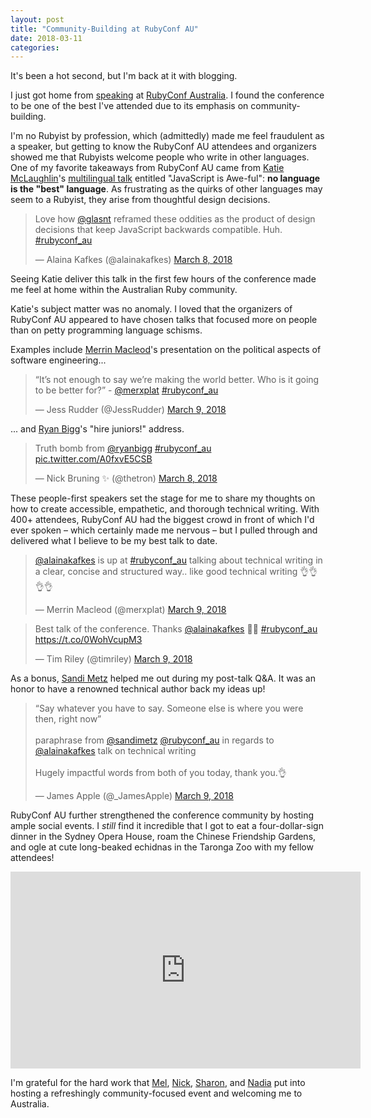 ```yaml
---
layout: post
title: "Community-Building at RubyConf AU"
date: 2018-03-11
categories:
---
```


It's been a hot second, but I'm back at it with blogging.

I just got home from [speaking](https://twitter.com/rubyconf_au/status/971948375842025472) at [RubyConf Australia](https://www.rubyconf.org.au/2018). I found the conference to be one of the best I've attended due to its emphasis on community-building.

I'm no Rubyist by profession, which (admittedly) made me feel fraudulent as a speaker, but getting to know the RubyConf AU attendees and organizers showed me that Rubyists welcome people who write in other languages. One of my favorite takeaways from RubyConf AU came from [Katie McLaughlin](https://twitter.com/glasnt)'s [multilingual talk](https://github.com/glasnt/talks/tree/gh-pages/2018_03_RubyConfAU) entitled "JavaScript is Awe-ful": **no language is the "best" language**. As frustrating as the quirks of other languages may seem to a Rubyist, they arise from thoughtful design decisions.

<blockquote class="twitter-tweet" data-conversation="none" data-lang="en"><p lang="en" dir="ltr">Love how <a href="https://twitter.com/glasnt?ref_src=twsrc%5Etfw">@glasnt</a> reframed these oddities as the product of design decisions that keep JavaScript backwards compatible. Huh. <a href="https://twitter.com/hashtag/rubyconf_au?src=hash&amp;ref_src=twsrc%5Etfw">#rubyconf_au</a></p>&mdash; Alaina Kafkes (@alainakafkes) <a href="https://twitter.com/alainakafkes/status/971550276652908544?ref_src=twsrc%5Etfw">March 8, 2018</a></blockquote>
<script async src="https://platform.twitter.com/widgets.js" charset="utf-8"></script>

Seeing Katie deliver this talk in the first few hours of the conference made me feel at home within the Australian Ruby community.

Katie's subject matter was no anomaly. I loved that the organizers of RubyConf AU appeared to have chosen talks that focused more on people than on petty programming language schisms.

Examples include [Merrin Macleod](https://twitter.com/merxplat)'s presentation on the political aspects of software engineering...

<blockquote class="twitter-tweet" data-lang="en"><p lang="en" dir="ltr">“It’s not enough to say we’re making the world better. Who is it going to be better for?” - <a href="https://twitter.com/merxplat?ref_src=twsrc%5Etfw">@merxplat</a> <a href="https://twitter.com/hashtag/rubyconf_au?src=hash&amp;ref_src=twsrc%5Etfw">#rubyconf_au</a></p>&mdash; Jess Rudder (@JessRudder) <a href="https://twitter.com/JessRudder/status/971996107621392384?ref_src=twsrc%5Etfw">March 9, 2018</a></blockquote>
<script async src="https://platform.twitter.com/widgets.js" charset="utf-8"></script>

... and [Ryan Bigg](https://twitter.com/ryanbigg)'s "hire juniors!" address.

<blockquote class="twitter-tweet" data-lang="en"><p lang="en" dir="ltr">Truth bomb from <a href="https://twitter.com/ryanbigg?ref_src=twsrc%5Etfw">@ryanbigg</a> <a href="https://twitter.com/hashtag/rubyconf_au?src=hash&amp;ref_src=twsrc%5Etfw">#rubyconf_au</a> <a href="https://t.co/A0fxvE5CSB">pic.twitter.com/A0fxvE5CSB</a></p>&mdash; Nick Bruning ✨ (@thetron) <a href="https://twitter.com/thetron/status/971624685233356800?ref_src=twsrc%5Etfw">March 8, 2018</a></blockquote>
<script async src="https://platform.twitter.com/widgets.js" charset="utf-8"></script>

These people-first speakers set the stage for me to share my thoughts on how to create accessible, empathetic, and thorough technical writing. With 400+ attendees, RubyConf AU had the biggest crowd in front of which I'd ever spoken – which certainly made me nervous – but I pulled through and delivered what I believe to be my best talk to date.

<blockquote class="twitter-tweet" data-lang="en"><p lang="en" dir="ltr"><a href="https://twitter.com/alainakafkes?ref_src=twsrc%5Etfw">@alainakafkes</a> is up at <a href="https://twitter.com/hashtag/rubyconf_au?src=hash&amp;ref_src=twsrc%5Etfw">#rubyconf_au</a> talking about technical writing in a clear, concise and structured way.. like good technical writing 👌👌👌👌</p>&mdash; Merrin Macleod (@merxplat) <a href="https://twitter.com/merxplat/status/971948400592658432?ref_src=twsrc%5Etfw">March 9, 2018</a></blockquote>
<script async src="https://platform.twitter.com/widgets.js" charset="utf-8"></script>

<blockquote class="twitter-tweet" data-lang="en"><p lang="en" dir="ltr">Best talk of the conference. Thanks <a href="https://twitter.com/alainakafkes?ref_src=twsrc%5Etfw">@alainakafkes</a> 🙏🏼 <a href="https://twitter.com/hashtag/rubyconf_au?src=hash&amp;ref_src=twsrc%5Etfw">#rubyconf_au</a> <a href="https://t.co/0WohVcupM3">https://t.co/0WohVcupM3</a></p>&mdash; Tim Riley (@timriley) <a href="https://twitter.com/timriley/status/971953835345244160?ref_src=twsrc%5Etfw">March 9, 2018</a></blockquote>
<script async src="https://platform.twitter.com/widgets.js" charset="utf-8"></script>

As a bonus, [Sandi Metz](https://twitter.com/sandimetz) helped me out during my post-talk Q&A. It was an honor to have a renowned technical author back my ideas up!

<blockquote class="twitter-tweet" data-lang="en"><p lang="en" dir="ltr">“Say whatever you have to say. Someone else is where you were then, right now” <br><br>paraphrase from <a href="https://twitter.com/sandimetz?ref_src=twsrc%5Etfw">@sandimetz</a> <a href="https://twitter.com/rubyconf_au?ref_src=twsrc%5Etfw">@rubyconf_au</a> in regards to <a href="https://twitter.com/alainakafkes?ref_src=twsrc%5Etfw">@alainakafkes</a> talk on technical writing<br><br>Hugely impactful words from both of you today, thank you.👌</p>&mdash; James Apple (@_JamesApple) <a href="https://twitter.com/_JamesApple/status/971959980042563585?ref_src=twsrc%5Etfw">March 9, 2018</a></blockquote>
<script async src="https://platform.twitter.com/widgets.js" charset="utf-8"></script>

RubyConf AU further strengthened the conference community by hosting ample social events. I _still_ find it incredible that I got to eat a four-dollar-sign dinner in the Sydney Opera House, roam the Chinese Friendship Gardens, and ogle at cute long-beaked echidnas in the Taronga Zoo with my fellow attendees!

<iframe width="560" height="315" src="https://www.youtube.com/embed/5oFSLQn9nNE" frameborder="0" allow="autoplay; encrypted-media" allowfullscreen></iframe>

I'm grateful for the hard work that [Mel](https://twitter.com/MelissaKaulfuss), [Nick](https://twitter.com/thetron), [Sharon](https://twitter.com/sharon_av), and [Nadia](https://twitter.com/nadiavu_) put into hosting a refreshingly community-focused event and welcoming me to Australia.
